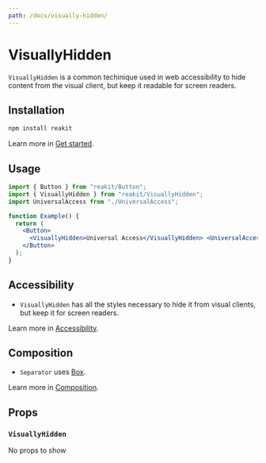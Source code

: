 ```yaml
---
path: /docs/visually-hidden/
---
```


# VisuallyHidden

`VisuallyHidden` is a common techinique used in web accessibility to hide content from the visual client, but keep it readable for screen readers.

<carbon-ad></carbon-ad>

## Installation

```sh
npm install reakit
```

Learn more in [Get started](/docs/get-started/).

## Usage

<!-- eslint-disable import/no-unresolved -->

```jsx
import { Button } from "reakit/Button";
import { VisuallyHidden } from "reakit/VisuallyHidden";
import UniversalAccess from "./UniversalAccess";

function Example() {
  return (
    <Button>
      <VisuallyHidden>Universal Access</VisuallyHidden> <UniversalAccess />
    </Button>
  );
}
```

## Accessibility

- `VisuallyHidden` has all the styles necessary to hide it from visual clients, but keep it for screen readers.

Learn more in [Accessibility](/docs/accessibility/).

## Composition

- `Separator` uses [Box](/docs/box/).

Learn more in [Composition](/docs/composition/#props-hooks).

## Props

<!-- Automatically generated -->

### `VisuallyHidden`

No props to show
